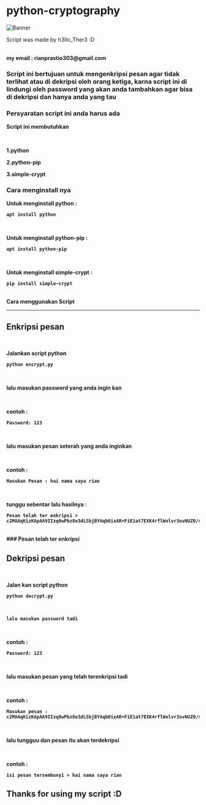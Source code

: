 # python-cryptography

![Banner](https://wp.technologyreview.com/wp-content/uploads/2019/07/quantumexplainer3.2-01-10.jpg)

<p>Script was made by h3llo_Ther3 :D</p>
<br>
<b>my email : rianprastio303@gmail.com<b>
<br>

### Script ini bertujuan untuk mengenkripsi pesan agar tidak terlihat atau di dekripsi oleh orang ketiga, karna script ini di lindungi oleh password yang akan anda tambahkan agar bisa di dekripsi dan hanya anda yang tau

### Persyaratan script ini anda harus ada

<p><b>Script ini membutuhkan</b></p>
<br>
<p>1.python</p>
<p>2.python-pip</p>
<p>3.simple-crypt</p>

### Cara menginstall nya
<p>Untuk menginstall python : </p>
    
    apt install python
<br>
<p>Untuk menginstall python-pip : </p>
  
    apt install python-pip
<br>
<p>Untuk menginstall simple-crypt : </p>
    
    pip install simple-crypt
<br>

</h1> Cara menggunakan Script</h1>
<hr>

<h2> Enkripsi pesan </h2>
<br>
<p>Jalankan script python</p>
    
    python encrypt.py
<br>
<p>lalu masukan password yang anda ingin kan</p>
<br>
<p>contoh : </p>
    
    Password: 123
<br>
<p>lalu masukan pesan seterah yang anda inginkan</p>
<br>
<p>contoh : </p>

    Masukan Pesan : hai nama saya rian
<br>
<p>tunggu sebentar lalu hasilnya : </p>

    Pesan telah ter enkripsi > c2MAAqKizKApAA9IIzq0wPbz8e3dLSbjBYAqb0ixAR+FiE1at7EXK4rflWolvr3ovNUZ0/sgM/RBQXEkKQfK6F8H9CbLPIDPGNjK00yx/FxWJMwT0Pw=
<br>
### Pesan telah ter enkripsi

## Dekripsi pesan
<br>
<p>Jalan kan script python</p>
    
    python decrypt.py
<br>

    lalu masukan password tadi
<br>
<p>contoh : </p>
    
    Password: 123
<br>
<p><b>lalu masukan pesan yang telah terenkripsi tadi</b></p>
<br>
<p>contoh : </p>

    Masukan pesan : c2MAAqKizKApAA9IIzq0wPbz8e3dLSbjBYAqb0ixAR+FiE1at7EXK4rflWolvr3ovNUZ0/sgM/RBQXEkKQfK6F8H9CbLPIDPGNjK00yx/FxWJMwT0Pw=
<br>
<p>lalu tungguu dan pesan itu akan terdekripsi</p>
<br>
<p>contoh : </p>
    
    isi pesan tersembunyi > hai nama saya rian

## Thanks for using my script :D
